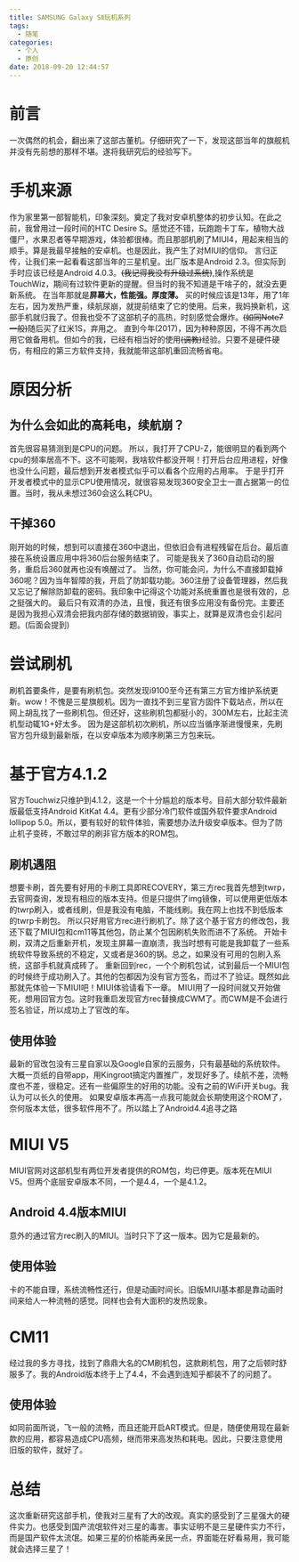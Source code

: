 ```yaml
---
title: SAMSUNG Galaxy SⅡ玩机系列
tags:
  - 随笔
categories:
  - 个人
  - 原创
date: 2018-09-20 12:44:57
---
```

# 前言
一次偶然的机会，翻出来了这部古董机。仔细研究了一下，发现这部当年的旗舰机并没有先前想的那样不堪。遂将我研究后的经验写下。

# 手机来源
作为家里第一部智能机，印象深刻。奠定了我对安卓机整体的初步认知。在此之前，我曾用过一段时间的HTC Desire S。感觉还不错，玩跑跑卡丁车，植物大战僵尸，水果忍者等早期游戏，体验都很棒。而且那部机刷了MIUI4，用起来相当的顺手。算是我最早接触的安卓机。也是因此，我产生了对MIUI的信仰。
言归正传，让我们来一起看看这部当年的三星机皇。出厂版本是Android 2.3。但实际到手时应该已经是Android 4.0.3。~~(我记得我没有升级过系统)~~,操作系统是TouchWiz，期间有过软件更新的提醒。但当时的我不知道是干啥子的，就没去更新系统。
在当年那就是<strong>屏幕大，性能强。厚度薄。</strong>
买的时候应该是13年，用了1年左右，因为发热严重，续航尿崩，就提前结束了它的使用。后来，我妈换新机，这部手机就归我了。但我也受不了这部机子的高热，时刻感觉会爆炸。~~(如同Note7一般)~~随后买了红米1S，弃用之。
直到今年(2017)，因为种种原因，不得不再次启用它做备用机。但如今的我，已经有相当好的使用~~(调教)~~经验。只要不是硬件硬伤，有相应的第三方软件支持，我就能带这部机重回流畅省电。

# 原因分析
## 为什么会如此的高耗电，续航崩？
首先很容易猜测到是CPU的问题。
所以，我打开了CPU-Z，能很明显的看到两个cpu的频率居高不下。这不可能啊，我啥软件都没开啊！打开后台应用进程，好像也没什么问题，最后想到开发者模式似乎可以看各个应用的占用率。
于是乎打开开发者模式中的显示CPU使用情况，就很容易发现360安全卫士一直占据第一的位置。当时，我从未想过360会这么耗CPU。
## 干掉360
刚开始的时候，想到可以直接在360中退出，但依旧会有进程残留在后台。最后直接在系统设置应用中将360后台服务结束了。
可能是我关了360自动启动的服务，重启后360就再也没有唤醒过了。
当然，你可能会问，为什么不直接卸载掉360呢？因为当年智障的我，开启了防卸载功能。360注册了设备管理器，然后我又忘记了解除防卸载的密码。我印象中记得这个功能对系统重置也是很有效的，总之挺强大的。
最后只有双清的办法，且慢，我还有很多应用没有备份完。主要还是因为我担心双清会把我内部存储的数据销毁，事实上，就算是双清也会引起问题。(后面会提到)

# 尝试刷机
刷机首要条件，是要有刷机包。突然发现i9100至今还有第三方官方维护系统更新。wow！不愧是三星旗舰机。因为一直找不到三星官方固件下载站点，所以在网上胡乱找了一些刷机包。但还好，这些刷机包都挺小的，300M左右，比起主流机型动辄1G+好太多。
因为是这部机初次刷机，所以应当循序渐进慢慢来，先刷官方包升级到最新版，在以安卓版本为顺序刷第三方包来玩。

# 基于官方4.1.2
官方Touchwiz只维护到4.1.2，这是一个十分尴尬的版本号。目前大部分软件最新版最低支持Android KitKat 4.4。更有少部分冷门软件或国外软件要求Android lollipop 5.0。所以，要有较好的软件体验，需要想办法升级安卓版本。但为了防止机子变砖，不敢过早的刷非官方版本的ROM包。
## 刷机遇阻
想要卡刷，首先要有好用的卡刷工具即RECOVERY，第三方rec我首先想到twrp，去官网查询，发现有相应的版本支持。但是只提供了img镜像，可以使用更低版本的twrp刷入，或者线刷，但是我没有电脑，不能线刷。我在网上也找不到低版本的twrp卡刷包。
所以只好用官方rec进行刷机了。除了这个基于官方的修改包，我还下载了MIUI包和cm11等其他包，防止某个包因刷机失败而进不了系统。
开始卡刷，双清之后重新开机，发现主屏幕一直崩溃，我当时想有可能是我卸载了一些系统软件导致系统的不稳定，又或者是360的锅。总之，如果没有可用的包刷入系统，这部手机就真成砖了。
重新回到rec，一个个刷机包试，试到最后一个MIUI包的时候终于成功刷入了。其他的包都因为没有官方签名，而过不了验证。既然如此那就先体验一下MIUI吧！MIUI体验请看下一章。
MIUI用了一段时间就又开始做死，想用回官方包。这时我重启发现官方rec替换成CWM了。而CWM是不会进行签名验证，所以成功上了官改的车。
## 使用体验
最新的官改包没有三星自家以及Google自家的云服务，只有最基础的系统软件。大概一页纸的自带app，用Kingroot搞定内置推广，发现好多了。续航不差，流畅度也不差，很稳定。还有一些偏原生的好用的功能。没有之前的WiFi开关bug。我认为可以长久的使用。
如果安卓版本再高一点我可能就会长期使用这个ROM了，奈何版本太低，很多软件用不了。所以踏上了Android4.4追寻之路

# MIUI V5
MIUI官网对这部机型有两位开发者提供的ROM包，均已停更。版本死在MIUI V5。但两个底层安卓版本不同，一个是4.4，一个是4.1.2。
## Android 4.4版本MIUI
意外的通过官方rec刷入的MIUI。当时只下了这一版本。因为它是最新的。
## 使用体验
卡的不能自理，系统流畅性还行，但是动画时间长。旧版MIUI基本都是靠动画时间来给人一种流畅的感觉。同样也会有大面积的发热现象。

# CM11
经过我的多方寻找，找到了鼎鼎大名的CM刷机包，这款刷机包，用了之后顿时舒服多了。我的Android版本终于上了4.4，不会遇到连知乎都装不了的问题了。

## 使用体验
如同前面所说，飞一般的流畅，而且还能开启ART模式。但是，随便使用现在最新款的应用，都容易造成CPU高频，继而带来高发热和耗电。因此，只要注意使用旧版的软件，就好了。

# 总结
这次重新研究这部手机，使我对三星有了大的改观。真实的感受到了三星强大的硬件实力。也感受到国产流氓软件对三星的毒害。事实证明不是三星硬件实力不行，而是国产软件太流氓。如果三星的价格能再亲民一点，界面能在好看易用，我可能就会选择三星了！